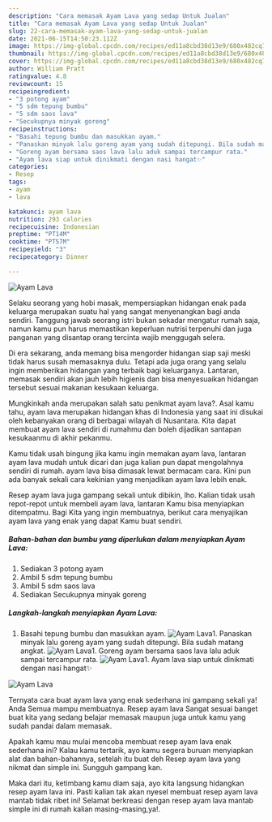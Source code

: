 ```yaml
---
description: "Cara memasak Ayam Lava yang sedap Untuk Jualan"
title: "Cara memasak Ayam Lava yang sedap Untuk Jualan"
slug: 22-cara-memasak-ayam-lava-yang-sedap-untuk-jualan
date: 2021-06-15T14:50:23.112Z
image: https://img-global.cpcdn.com/recipes/ed11a8cbd38d13e9/680x482cq70/ayam-lava-foto-resep-utama.jpg
thumbnail: https://img-global.cpcdn.com/recipes/ed11a8cbd38d13e9/680x482cq70/ayam-lava-foto-resep-utama.jpg
cover: https://img-global.cpcdn.com/recipes/ed11a8cbd38d13e9/680x482cq70/ayam-lava-foto-resep-utama.jpg
author: William Pratt
ratingvalue: 4.8
reviewcount: 15
recipeingredient:
- "3 potong ayam"
- "5 sdm tepung bumbu"
- "5 sdm saos lava"
- "Secukupnya minyak goreng"
recipeinstructions:
- "Basahi tepung bumbu dan masukkan ayam."
- "Panaskan minyak lalu goreng ayam yang sudah ditepungi. Bila sudah matang angkat."
- "Goreng ayam bersama saos lava lalu aduk sampai tercampur rata."
- "Ayam lava siap untuk dinikmati dengan nasi hangat✨"
categories:
- Resep
tags:
- ayam
- lava

katakunci: ayam lava 
nutrition: 293 calories
recipecuisine: Indonesian
preptime: "PT14M"
cooktime: "PT57M"
recipeyield: "3"
recipecategory: Dinner

---
```



![Ayam Lava](https://img-global.cpcdn.com/recipes/ed11a8cbd38d13e9/680x482cq70/ayam-lava-foto-resep-utama.jpg)

Selaku seorang yang hobi masak, mempersiapkan hidangan enak pada keluarga merupakan suatu hal yang sangat menyenangkan bagi anda sendiri. Tanggung jawab seorang istri bukan sekadar mengatur rumah saja, namun kamu pun harus memastikan keperluan nutrisi terpenuhi dan juga panganan yang disantap orang tercinta wajib menggugah selera.

Di era  sekarang, anda memang bisa mengorder hidangan siap saji meski tidak harus susah memasaknya dulu. Tetapi ada juga orang yang selalu ingin memberikan hidangan yang terbaik bagi keluarganya. Lantaran, memasak sendiri akan jauh lebih higienis dan bisa menyesuaikan hidangan tersebut sesuai makanan kesukaan keluarga. 



Mungkinkah anda merupakan salah satu penikmat ayam lava?. Asal kamu tahu, ayam lava merupakan hidangan khas di Indonesia yang saat ini disukai oleh kebanyakan orang di berbagai wilayah di Nusantara. Kita dapat membuat ayam lava sendiri di rumahmu dan boleh dijadikan santapan kesukaanmu di akhir pekanmu.

Kamu tidak usah bingung jika kamu ingin memakan ayam lava, lantaran ayam lava mudah untuk dicari dan juga kalian pun dapat mengolahnya sendiri di rumah. ayam lava bisa dimasak lewat bermacam cara. Kini pun ada banyak sekali cara kekinian yang menjadikan ayam lava lebih enak.

Resep ayam lava juga gampang sekali untuk dibikin, lho. Kalian tidak usah repot-repot untuk membeli ayam lava, lantaran Kamu bisa menyiapkan ditempatmu. Bagi Kita yang ingin membuatnya, berikut cara menyajikan ayam lava yang enak yang dapat Kamu buat sendiri.

<!--inarticleads1-->

##### Bahan-bahan dan bumbu yang diperlukan dalam menyiapkan Ayam Lava:

1. Sediakan 3 potong ayam
1. Ambil 5 sdm tepung bumbu
1. Ambil 5 sdm saos lava
1. Sediakan Secukupnya minyak goreng




<!--inarticleads2-->

##### Langkah-langkah menyiapkan Ayam Lava:

1. Basahi tepung bumbu dan masukkan ayam.
<img src="https://img-global.cpcdn.com/steps/17a4b0cf9eb709ea/160x128cq70/ayam-lava-langkah-memasak-1-foto.jpg" alt="Ayam Lava">1. Panaskan minyak lalu goreng ayam yang sudah ditepungi. Bila sudah matang angkat.
<img src="https://img-global.cpcdn.com/steps/bd69c749c63aaedb/160x128cq70/ayam-lava-langkah-memasak-2-foto.jpg" alt="Ayam Lava">1. Goreng ayam bersama saos lava lalu aduk sampai tercampur rata.
<img src="https://img-global.cpcdn.com/steps/d96e408a17be2578/160x128cq70/ayam-lava-langkah-memasak-3-foto.jpg" alt="Ayam Lava">1. Ayam lava siap untuk dinikmati dengan nasi hangat✨
<img src="https://img-global.cpcdn.com/steps/9c603cf1a71b0dc1/160x128cq70/ayam-lava-langkah-memasak-4-foto.jpg" alt="Ayam Lava">



Ternyata cara buat ayam lava yang enak sederhana ini gampang sekali ya! Anda Semua mampu membuatnya. Resep ayam lava Sangat sesuai banget buat kita yang sedang belajar memasak maupun juga untuk kamu yang sudah pandai dalam memasak.

Apakah kamu mau mulai mencoba membuat resep ayam lava enak sederhana ini? Kalau kamu tertarik, ayo kamu segera buruan menyiapkan alat dan bahan-bahannya, setelah itu buat deh Resep ayam lava yang nikmat dan simple ini. Sungguh gampang kan. 

Maka dari itu, ketimbang kamu diam saja, ayo kita langsung hidangkan resep ayam lava ini. Pasti kalian tak akan nyesel membuat resep ayam lava mantab tidak ribet ini! Selamat berkreasi dengan resep ayam lava mantab simple ini di rumah kalian masing-masing,ya!.

